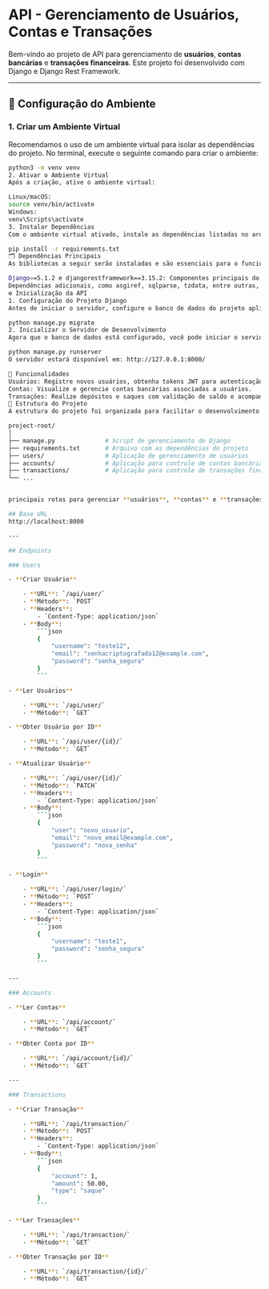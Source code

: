 # API - Gerenciamento de Usuários, Contas e Transações

Bem-vindo ao projeto de API para gerenciamento de **usuários**, **contas bancárias** e **transações financeiras**. Este projeto foi desenvolvido com Django e Django Rest Framework.

---

## 🚀 Configuração do Ambiente

### 1. Criar um Ambiente Virtual
Recomendamos o uso de um ambiente virtual para isolar as dependências do projeto. No terminal, execute o seguinte comando para criar o ambiente:

```bash
python3 -m venv venv
2. Ativar o Ambiente Virtual
Após a criação, ative o ambiente virtual:

Linux/macOS:
source venv/bin/activate
Windows:
venv\Scripts\activate
3. Instalar Dependências
Com o ambiente virtual ativado, instale as dependências listadas no arquivo requirements.txt:

pip install -r requirements.txt
🗂️ Dependências Principais
As bibliotecas a seguir serão instaladas e são essenciais para o funcionamento da API:

Django==5.1.2 e djangorestframework==3.15.2: Componentes principais do framework para criação da API.
Dependências adicionais, como asgiref, sqlparse, tzdata, entre outras, para funcionalidades específicas e suporte ao projeto.
⚙️ Inicialização da API
1. Configuração do Projeto Django
Antes de iniciar o servidor, configure o banco de dados do projeto aplicando as migrações necessárias. No diretório do projeto, execute:

python manage.py migrate
2. Inicializar o Servidor de Desenvolvimento
Agora que o banco de dados está configurado, você pode iniciar o servidor de desenvolvimento. No diretório do projeto, execute:

python manage.py runserver
O servidor estará disponível em: http://127.0.0.1:8000/

🌟 Funcionalidades
Usuários: Registre novos usuários, obtenha tokens JWT para autenticação e gerencie detalhes de usuário.
Contas: Visualize e gerencie contas bancárias associadas a usuários.
Transações: Realize depósitos e saques com validação de saldo e acompanhe o histórico de transações.
📂 Estrutura do Projeto
A estrutura do projeto foi organizada para facilitar o desenvolvimento e a manutenção, com três principais aplicações:

project-root/
│
├── manage.py              # Script de gerenciamento do Django
├── requirements.txt       # Arquivo com as dependências do projeto
├── users/                 # Aplicação de gerenciamento de usuários
├── accounts/              # Aplicação para controle de contas bancárias
├── transactions/          # Aplicação para controle de transações financeiras
└── ...


principais rotas para gerenciar **usuários**, **contas** e **transações** em uma API. Abaixo estão os endpoints disponíveis e suas especificações.

## Base URL
http://localhost:8000

---

## Endpoints

### Users

- **Criar Usuário**

    - **URL**: `/api/user/`
    - **Método**: `POST`
    - **Headers**:
        - `Content-Type: application/json`
    - **Body**:
        ```json
        {
            "username": "teste12",
            "email": "senhacriptografada12@example.com",
            "password": "senha_segura"
        }
        ```

- **Ler Usuários**

    - **URL**: `/api/user/`
    - **Método**: `GET`

- **Obter Usuário por ID**

    - **URL**: `/api/user/{id}/`
    - **Método**: `GET`

- **Atualizar Usuário**

    - **URL**: `/api/user/{id}/`
    - **Método**: `PATCH`
    - **Headers**:
        - `Content-Type: application/json`
    - **Body**:
        ```json
        {
            "user": "novo_usuario",
            "email": "novo_email@example.com",
            "password": "nova_senha"
        }
        ```

- **Login**

    - **URL**: `/api/user/login/`
    - **Método**: `POST`
    - **Headers**:
        - `Content-Type: application/json`
    - **Body**:
        ```json
        {
            "username": "teste1",
            "password": "senha_segura"
        }
        ```

---

### Accounts

- **Ler Contas**

    - **URL**: `/api/account/`
    - **Método**: `GET`

- **Obter Conta por ID**

    - **URL**: `/api/account/{id}/`
    - **Método**: `GET`

---

### Transactions

- **Criar Transação**

    - **URL**: `/api/transaction/`
    - **Método**: `POST`
    - **Headers**:
        - `Content-Type: application/json`
    - **Body**:
        ```json
        {
            "account": 1,
            "amount": 50.00,
            "type": "saque"
        }
        ```

- **Ler Transações**

    - **URL**: `/api/transaction/`
    - **Método**: `GET`

- **Obter Transação por ID**

    - **URL**: `/api/transaction/{id}/`
    - **Método**: `GET`